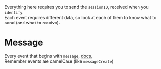 Everything here requires you to send the `sessionID`, received when you `identify`.  
Each event requires different data, so look at each of them to know what to send (and what to receive).  

# Message
Every event that begins with `message`, [docs.](Resources/Message.md)  
Remember events are camelCase (like `messageCreate`)